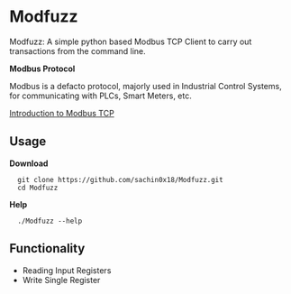 # Modfuzz
Modfuzz: A simple python based Modbus TCP Client to carry out transactions from the command line.

**Modbus Protocol**

Modbus is a defacto protocol, majorly used in Industrial Control Systems, for communicating with PLCs, Smart Meters, etc.

[Introduction to Modbus TCP](https://www.acromag.com/sites/default/files/Acromag_Intro_ModbusTCP_765A.pdf)
## Usage
   **Download**
```
  git clone https://github.com/sachin0x18/Modfuzz.git
  cd Modfuzz
```
   **Help**
```
  ./Modfuzz --help
```

## Functionality
* Reading Input Registers
* Write Single Register
